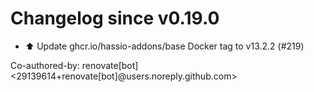 # Changelog since v0.19.0
- ⬆️ Update ghcr.io/hassio-addons/base Docker tag to v13.2.2 (#219)

Co-authored-by: renovate[bot] <29139614+renovate[bot]@users.noreply.github.com> 
